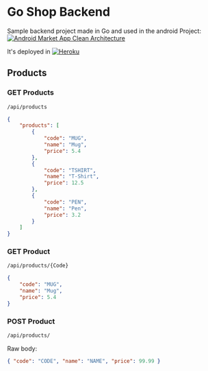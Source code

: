 # Go Shop Backend

Sample backend project made in Go and used in the android Project: [![Android Market App Clean Architecture](https://github.com/aiescola/Android-Market-App-CleanArchitecture)](https://github.com/aiescola/Android-Market-App-CleanArchitecture)

It's deployed in [![Heroku](https://go-shopify-api.herokuapp.com/)](https://go-shopify-api.herokuapp.com/)

## Products

### GET Products
```sh
/api/products
```
```json
{
    "products": [
        {
            "code": "MUG",
            "name": "Mug",
            "price": 5.4
        },
        {
            "code": "TSHIRT",
            "name": "T-Shirt",
            "price": 12.5
        },
        {
            "code": "PEN",
            "name": "Pen",
            "price": 3.2
        }
    ]
}
```

### GET Product
```sh
/api/products/{Code}
```
```json
{
    "code": "MUG",
    "name": "Mug",
    "price": 5.4
}
```

### POST Product
```sh
/api/products/
```
Raw body:
```json
{ "code": "CODE", "name": "NAME", "price": 99.99 }